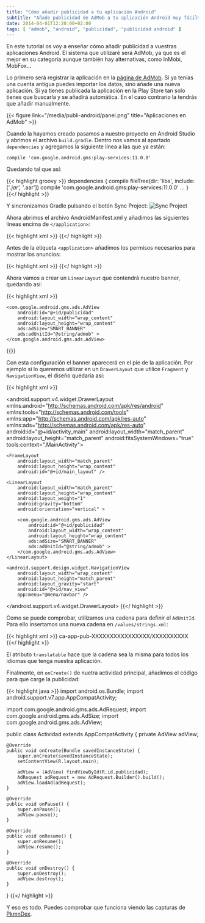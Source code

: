 ```yaml
---
title: "Cómo añadir publicidad a tu aplicación Android"
subtitle: "Añade publicidad de AdMob a tu aplicación Android muy fácilmente."
date: 2014-04-01T12:20:00+02:00
tags: [ "admob", "android", "publicidad", "publicidad android" ]
---
```

En este tutorial os voy a enseñar cómo añadir publicidad a vuestras aplicaciones Android. El sistema que utilizaré será AdMob, ya que es el mejor en su categoría aunque también hay alternativas, como InMobi, MobFox...

<!--more-->

Lo primero será registrar la aplicación en la [página de AdMob](https://apps.admob.com/). Si ya tenías una cuenta antigua puedes importar los datos, sino añade una nueva aplicación. Si ya tienes publicada la aplicación en la Play Store tan solo tienes que buscarla y se añadirá automática. En el caso contrario la tendrás que añadir manualmente.

{{< figure link="/media/publi-android/panel.png" title="Aplicaciones en AdMob" >}}  

Cuando la hayamos creado pasamos a nuestro proyecto en Android Studio y abrimos el archivo `build.gradle`. Dentro nos vamos al apartado `dependencies` y agregamos la siguiente línea a las que ya están:

`compile 'com.google.android.gms:play-services:11.0.0'`

Quedando tal que así:

{{< highlight groovy >}}
dependencies {
    compile fileTree(dir: 'libs', include: ['*.jar', '*.aar'])
    compile 'com.google.android.gms:play-services:11.0.0'
    ...
}
{{</ highlight >}}

Y sincronizamos Gradle pulsando el botón Sync Project: ![Sync Project](https://developer.android.com/images/tools/sync-project.png)

Ahora abrimos el archivo AndroidManifest.xml y añadimos las siguientes líneas encima de `</application>`:

{{< highlight xml >}}
<meta-data android:name="com.google.android.gms.version"
    android:value="@integer/google_play_services_version" />
<activity android:name="com.google.android.gms.ads.AdActivity"
    android:configChanges="keyboard|keyboardHidden|orientation|screenLayout|uiMode|screenSize|smallestScreenSize"
    android:theme="@android:style/Theme.Translucent" />
{{</ highlight >}}

Antes de la etiqueta `<application>` añadimos los permisos necesarios para mostrar los anuncios:

{{< highlight xml >}}
<uses-permission android:name="android.permission.INTERNET" />
<uses-permission android:name="android.permission.ACCESS_NETWORK_STATE" />
{{</ highlight >}}

Ahora vamos a crear un `LinearLayout` que contendrá nuestro banner, quedando así:

{{< highlight xml >}}
<LinearLayout
    android:layout_width="match_parent"
    android:layout_height="wrap_content"
    android:layout_weight="1"
    android:gravity="bottom"
    android:orientation="vertical" >

    <com.google.android.gms.ads.AdView
        android:id="@+id/publicidad"
        android:layout_width="wrap_content"
        android:layout_height="wrap_content"
        ads:adSize="SMART_BANNER"
        ads:adUnitId="@string/admob" >
    </com.google.android.gms.ads.AdView>
</LinearLayout>
{{</ highlight >}}

Con esta configuración el banner aparecerá en el pie de la aplicación. Por ejemplo si lo queremos utilizar en un `DrawerLayout` que utilice `Fragment` y `NavigationView`, el diseño quedaría así:

{{< highlight xml >}}
<?xml version="1.0" encoding="utf-8"?>
<android.support.v4.widget.DrawerLayout
    xmlns:android="http://schemas.android.com/apk/res/android"
    xmlns:tools="http://schemas.android.com/tools"
    xmlns:app="http://schemas.android.com/apk/res-auto"
    xmlns:ads="http://schemas.android.com/apk/res-auto"
    android:id="@+id/activity_main"
    android:layout_width="match_parent"
    android:layout_height="match_parent"
    android:fitsSystemWindows="true"
    tools:context=".MainActivity">

    <FrameLayout
        android:layout_width="match_parent"
        android:layout_height="wrap_content"
        android:id="@+id/main_layout" />

    <LinearLayout
        android:layout_width="match_parent"
        android:layout_height="wrap_content"
        android:layout_weight="1"
        android:gravity="bottom"
        android:orientation="vertical" >

        <com.google.android.gms.ads.AdView
            android:id="@+id/publicidad"
            android:layout_width="wrap_content"
            android:layout_height="wrap_content"
            ads:adSize="SMART_BANNER"
            ads:adUnitId="@string/admob" >
        </com.google.android.gms.ads.AdView>
    </LinearLayout>

    <android.support.design.widget.NavigationView
        android:layout_width="wrap_content"
        android:layout_height="match_parent"
        android:layout_gravity="start"
        android:id="@+id/nav_view"
        app:menu="@menu/navbar" />
</android.support.v4.widget.DrawerLayout>
{{</ highlight >}}

Como se puede comprobar, utilizamos una cadena para definir el `AdUnitId`. Para ello insertamos una nueva cadena en `/values/strings.xml`:

{{< highlight xml >}}
<string name="admob" translatable="false">ca-app-pub-XXXXXXXXXXXXXXXX/XXXXXXXXXX</string>
{{</ highlight >}}

El atributo `translatable` hace que la cadena sea la misma para todos los idiomas que tenga nuestra aplicación.

Finalmente, en `onCreate()` de nuetra actividad principal, añadimos el código para que carge la publicidad:

{{< highlight java >}}
import android.os.Bundle;
import android.support.v7.app.AppCompatActivity;

import com.google.android.gms.ads.AdRequest;
import com.google.android.gms.ads.AdSize;
import com.google.android.gms.ads.AdView;

public class Actividad extends AppCompatActivity {
    private AdView adView;

    @Override
    public void onCreate(Bundle savedInstanceState) {
        super.onCreate(savedInstanceState);
        setContentView(R.layout.main);

        adView = (AdView) findViewById(R.id.publicidad);
        AdRequest adRequest = new AdRequest.Builder().build();
        adView.loadAd(adRequest);
    }

    @Override
    public void onPause() {
    	super.onPause();
        adView.pause();        
    }

    @Override
    public void onResume() {
        super.onResume();
        adView.resume();
    }

    @Override
    public void onDestroy() {
    	super.onDestroy();
        adView.destroy();        
    }
}
{{</ highlight >}}

Y eso es todo. Puedes comprobar que funciona viendo las capturas de [PkmnDex](https://alvr.me/proyectos/pkmndex).